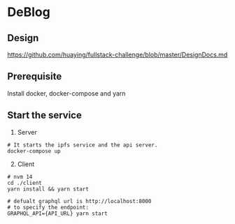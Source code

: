 # DeBlog

## Design

https://github.com/huaying/fullstack-challenge/blob/master/DesignDocs.md

## Prerequisite

Install docker, docker-compose and yarn

## Start the service

1. Server

```
# It starts the ipfs service and the api server.
docker-compose up
```

2. Client

```
# nvm 14
cd ./client
yarn install && yarn start

# defualt graphql url is http://localhost:8000
# to specify the endpoint:
GRAPHQL_API={API_URL} yarn start
```
